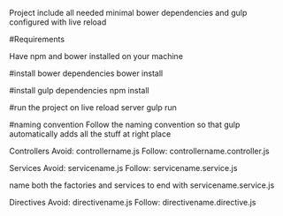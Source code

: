 
Project include all needed minimal bower dependencies and gulp configured with live reload

#Requirements

Have npm and bower installed on your machine

#install bower dependencies
bower install

#install gulp dependencies
npm install

#run the project on live reload server
gulp run

#naming convention
Follow the naming convention so that gulp automatically adds all the stuff at right place

Controllers
Avoid: controllername.js
Follow: controllername.controller.js

Services
Avoid: servicename.js
Follow: servicename.service.js

name both the factories and services to end with servicename.service.js

Directives
Avoid: directivename.js
Follow: directivename.directive.js
